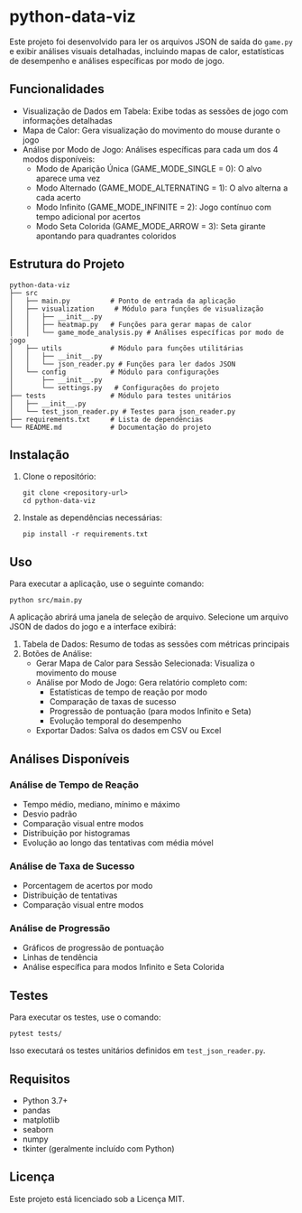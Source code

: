 # python-data-viz

Este projeto foi desenvolvido para ler os arquivos JSON de saída do `game.py` e exibir análises visuais detalhadas, incluindo mapas de calor, estatísticas de desempenho e análises específicas por modo de jogo.

## Funcionalidades

- Visualização de Dados em Tabela: Exibe todas as sessões de jogo com informações detalhadas
- Mapa de Calor: Gera visualização do movimento do mouse durante o jogo
- Análise por Modo de Jogo: Análises específicas para cada um dos 4 modos disponíveis:
  - Modo de Aparição Única (GAME_MODE_SINGLE = 0): O alvo aparece uma vez
  - Modo Alternado (GAME_MODE_ALTERNATING = 1): O alvo alterna a cada acerto
  - Modo Infinito (GAME_MODE_INFINITE = 2): Jogo contínuo com tempo adicional por acertos
  - Modo Seta Colorida (GAME_MODE_ARROW = 3): Seta girante apontando para quadrantes coloridos

## Estrutura do Projeto

```
python-data-viz
├── src
│   ├── main.py          # Ponto de entrada da aplicação
│   ├── visualization     # Módulo para funções de visualização
│   │   ├── __init__.py
│   │   ├── heatmap.py   # Funções para gerar mapas de calor
│   │   └── game_mode_analysis.py # Análises específicas por modo de jogo
│   ├── utils            # Módulo para funções utilitárias
│   │   ├── __init__.py
│   │   └── json_reader.py # Funções para ler dados JSON
│   └── config           # Módulo para configurações
│       ├── __init__.py
│       └── settings.py   # Configurações do projeto
├── tests                # Módulo para testes unitários
│   ├── __init__.py
│   └── test_json_reader.py # Testes para json_reader.py
├── requirements.txt     # Lista de dependências
└── README.md            # Documentação do projeto
```

## Instalação

1. Clone o repositório:
   ```
   git clone <repository-url>
   cd python-data-viz
   ```

2. Instale as dependências necessárias:
   ```
   pip install -r requirements.txt
   ```

## Uso

Para executar a aplicação, use o seguinte comando:
```
python src/main.py
```

A aplicação abrirá uma janela de seleção de arquivo. Selecione um arquivo JSON de dados do jogo e a interface exibirá:

1. Tabela de Dados: Resumo de todas as sessões com métricas principais
2. Botões de Análise:
   - Gerar Mapa de Calor para Sessão Selecionada: Visualiza o movimento do mouse
   - Análise por Modo de Jogo: Gera relatório completo com:
     - Estatísticas de tempo de reação por modo
     - Comparação de taxas de sucesso
     - Progressão de pontuação (para modos Infinito e Seta)
     - Evolução temporal do desempenho
   - Exportar Dados: Salva os dados em CSV ou Excel

## Análises Disponíveis

### Análise de Tempo de Reação
- Tempo médio, mediano, mínimo e máximo
- Desvio padrão
- Comparação visual entre modos
- Distribuição por histogramas
- Evolução ao longo das tentativas com média móvel

### Análise de Taxa de Sucesso
- Porcentagem de acertos por modo
- Distribuição de tentativas
- Comparação visual entre modos

### Análise de Progressão
- Gráficos de progressão de pontuação
- Linhas de tendência
- Análise específica para modos Infinito e Seta Colorida

## Testes

Para executar os testes, use o comando:
```
pytest tests/
```

Isso executará os testes unitários definidos em `test_json_reader.py`.

## Requisitos

- Python 3.7+
- pandas
- matplotlib
- seaborn
- numpy
- tkinter (geralmente incluído com Python)

## Licença

Este projeto está licenciado sob a Licença MIT.